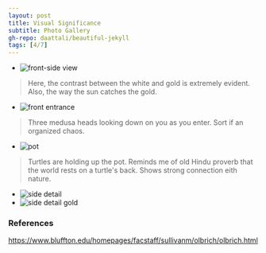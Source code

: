 ```yaml
---
layout: post
title: Visual Significance
subtitle: Photo Gallery
gh-repo: daattali/beautiful-jekyll
tags: [4/7]
---
```


* ![front-side view](https://www.bluffton.edu/homepages/facstaff/sullivanm/olbrich/front.jpg)
> Here, the contrast between the white and gold is extremely evident. Also, the way the sun catches the gold.
* ![front entrance](https://www.bluffton.edu/homepages/facstaff/sullivanm/olbrich/entrancedet.jpg)
> Three medusa heads looking down on you as you enter. Sort if an organized chaos.
* ![pot](https://www.bluffton.edu/homepages/facstaff/sullivanm/olbrich/entranceangle.jpg)
> Turtles are holding up the pot. Reminds me of old Hindu proverb that the world rests on a turtle's back. Shows strong connection eith nature.
* ![side detail](https://www.bluffton.edu/homepages/facstaff/sullivanm/olbrich/detside.jpg)
* ![side detail gold](https://www.bluffton.edu/homepages/facstaff/sullivanm/olbrich/sideentrancedet.jpg)


 <script src="markdown-gallery/md-gallery.js"></script>
 
<script>
    md_gallery();
</script>


### References
https://www.bluffton.edu/homepages/facstaff/sullivanm/olbrich/olbrich.html
